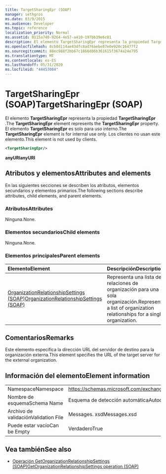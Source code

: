 ```yaml
---
title: TargetSharingEpr (SOAP)
manager: sethgros
ms.date: 03/9/2015
ms.audience: Developer
ms.topic: reference
localization_priority: Normal
ms.assetid: 0115a740-9264-4e57-a410-197bb39e6c81
description: El elemento TargetSharingEpr representa la propiedad TargetSharingEpr. El elemento TargetSharingEpr es solo para uso interno.
ms.openlocfilehash: 8cb8d114ae43dfc8ad76aebe87e0e920c16477f2
ms.sourcegitcommit: 88ec988f2bb67c1866d06b361615f3674a24e795
ms.translationtype: MT
ms.contentlocale: es-ES
ms.lasthandoff: 05/31/2020
ms.locfileid: "44457084"
---
```

# <a name="targetsharingepr-soap"></a><span data-ttu-id="04450-104">TargetSharingEpr (SOAP)</span><span class="sxs-lookup"><span data-stu-id="04450-104">TargetSharingEpr (SOAP)</span></span>
 
<span data-ttu-id="04450-105">El elemento **TargetSharingEpr** representa la propiedad **TargetSharingEpr** .</span><span class="sxs-lookup"><span data-stu-id="04450-105">The **TargetSharingEpr** element represents the **TargetSharingEpr** property.</span></span> <span data-ttu-id="04450-106">El elemento **TargetSharingEpr** es solo para uso interno.</span><span class="sxs-lookup"><span data-stu-id="04450-106">The **TargetSharingEpr** element is for internal use only.</span></span> <span data-ttu-id="04450-107">Los clientes no usan este elemento.</span><span class="sxs-lookup"><span data-stu-id="04450-107">This element is not used by clients.</span></span> 
  
```XML
<TargetSharingEpr/>
```

<span data-ttu-id="04450-108">**anyURI**</span><span class="sxs-lookup"><span data-stu-id="04450-108">**anyURI**</span></span>

## <a name="attributes-and-elements"></a><span data-ttu-id="04450-109">Atributos y elementos</span><span class="sxs-lookup"><span data-stu-id="04450-109">Attributes and elements</span></span>

<span data-ttu-id="04450-110">En las siguientes secciones se describen los atributos, elementos secundarios y elementos primarios.</span><span class="sxs-lookup"><span data-stu-id="04450-110">The following sections describe attributes, child elements, and parent elements.</span></span>
  
### <a name="attributes"></a><span data-ttu-id="04450-111">Atributos</span><span class="sxs-lookup"><span data-stu-id="04450-111">Attributes</span></span>

<span data-ttu-id="04450-112">Ninguna.</span><span class="sxs-lookup"><span data-stu-id="04450-112">None.</span></span>
  
### <a name="child-elements"></a><span data-ttu-id="04450-113">Elementos secundarios</span><span class="sxs-lookup"><span data-stu-id="04450-113">Child elements</span></span>

<span data-ttu-id="04450-114">Ninguna.</span><span class="sxs-lookup"><span data-stu-id="04450-114">None.</span></span>
  
### <a name="parent-elements"></a><span data-ttu-id="04450-115">Elementos principales</span><span class="sxs-lookup"><span data-stu-id="04450-115">Parent elements</span></span>

|<span data-ttu-id="04450-116">**Elemento**</span><span class="sxs-lookup"><span data-stu-id="04450-116">**Element**</span></span>|<span data-ttu-id="04450-117">**Descripción**</span><span class="sxs-lookup"><span data-stu-id="04450-117">**Description**</span></span>|
|:-----|:-----|
|[<span data-ttu-id="04450-118">OrganizationRelationshipSettings (SOAP)</span><span class="sxs-lookup"><span data-stu-id="04450-118">OrganizationRelationshipSettings (SOAP)</span></span>](organizationrelationshipsettings-soap.md) <br/> |<span data-ttu-id="04450-119">Representa una lista de relaciones de organización para una sola organización.</span><span class="sxs-lookup"><span data-stu-id="04450-119">Represents a list of organization relationships for a single organization.</span></span>  <br/> |
   
## <a name="remarks"></a><span data-ttu-id="04450-120">Comentarios</span><span class="sxs-lookup"><span data-stu-id="04450-120">Remarks</span></span>

<span data-ttu-id="04450-121">Este elemento especifica la dirección URL del servidor de destino para la organización externa.</span><span class="sxs-lookup"><span data-stu-id="04450-121">This element specifies the URL of the target server for the external organization.</span></span> 
  
## <a name="element-information"></a><span data-ttu-id="04450-122">Información del elemento</span><span class="sxs-lookup"><span data-stu-id="04450-122">Element information</span></span>

|||
|:-----|:-----|
|<span data-ttu-id="04450-123">Namespace</span><span class="sxs-lookup"><span data-stu-id="04450-123">Namespace</span></span>  <br/> |https://schemas.microsoft.com/exchange/2010/Autodiscover  <br/> |
|<span data-ttu-id="04450-124">Nombre de esquema</span><span class="sxs-lookup"><span data-stu-id="04450-124">Schema Name</span></span>  <br/> |<span data-ttu-id="04450-125">Esquema de detección automática</span><span class="sxs-lookup"><span data-stu-id="04450-125">Autodiscover schema</span></span>  <br/> |
|<span data-ttu-id="04450-126">Archivo de validación</span><span class="sxs-lookup"><span data-stu-id="04450-126">Validation File</span></span>  <br/> |<span data-ttu-id="04450-127">Messages. xsd</span><span class="sxs-lookup"><span data-stu-id="04450-127">Messages.xsd</span></span>  <br/> |
|<span data-ttu-id="04450-128">Puede estar vacío</span><span class="sxs-lookup"><span data-stu-id="04450-128">Can be Empty</span></span>  <br/> |<span data-ttu-id="04450-129">Verdadero</span><span class="sxs-lookup"><span data-stu-id="04450-129">True</span></span>  <br/> |
   
## <a name="see-also"></a><span data-ttu-id="04450-130">Vea también</span><span class="sxs-lookup"><span data-stu-id="04450-130">See also</span></span>

- [<span data-ttu-id="04450-131">Operación GetOrganizationRelationshipSettings (SOAP)</span><span class="sxs-lookup"><span data-stu-id="04450-131">GetOrganizationRelationshipSettings operation (SOAP)</span></span>](getorganizationrelationshipsettings-operation-soap.md)

